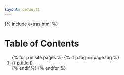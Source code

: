 ```yaml
---
layout: default1
---
```

<html>

{% include extras.html %}
<h1>Table of Contents</h1>
<ol>
{% for p in site.pages %}
  {% if p.tag == page.tag %}
  <li>
    <a href="{{ p.url }}">{{ p.title }}</a>
  </li>
  {% endif %}
{% endfor %}
</ol>

<!--
{% for p in site.pages %}
  {% if p.tag == page.tag %}
  <h2>{{ p.title }}</h2>
  <p>{{ p.content }}</p>
  {% endif %}
{% endfor %}  
-->
<html>

